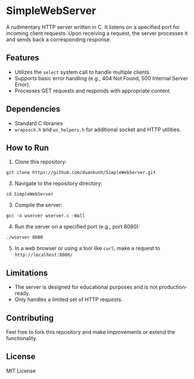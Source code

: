 # SimpleWebServer

A rudimentary HTTP server written in C. It listens on a specified port for incoming client requests. Upon receiving a request, the server processes it and sends back a corresponding response.

## Features
- Utilizes the `select` system call to handle multiple clients.
- Supports basic error handling (e.g., 404 Not Found, 500 Internal Server Error).
- Processes GET requests and responds with appropriate content.

## Dependencies
- Standard C libraries
- `wrapsock.h` and `ws_helpers.h` for additional socket and HTTP utilities.

## How to Run
1. Clone this repository:
  ```
  git clone https://github.com/duankunh/SimpleWebServer.git
  ```
3. Navigate to the repository directory:
  ```
  cd SimpleWebServer
  ```

3. Compile the server:
  ```
  gcc -o wserver wserver.c -Wall
  ```
4. Run the server on a specified port (e.g., port 8080):
 ```
 ./wserver 8080
 ```

5. In a web browser or using a tool like `curl`, make a request to `http://localhost:8080/`

## Limitations
- The server is designed for educational purposes and is not production-ready.
- Only handles a limited set of HTTP requests.

## Contributing
Feel free to fork this repository and make improvements or extend the functionality.

## License
MIT License
